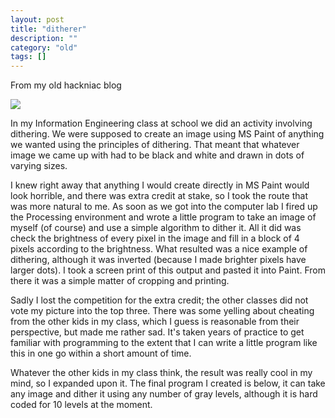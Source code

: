 ```yaml
---
layout: post
title: "ditherer"
description: ""
category: "old"
tags: []
---
```



From my old hackniac blog


![](http://hackniac.com/images/relic/ditherer.png)

In my Information Engineering class at school we did an activity involving dithering. We were supposed to create an image using MS Paint of anything we wanted using the principles of dithering. That meant that whatever image we came up with had to be black and white and drawn in dots of varying sizes.

I knew right away that anything I would create directly in MS Paint would look horrible, and there was extra credit at stake, so I took the route that was more natural to me. As soon as we got into the computer lab I fired up the Processing environment and wrote a little program to take an image of myself (of course) and use a simple algorithm to dither it. All it did was check the brightness of every pixel in the image and fill in a block of 4 pixels according to the brightness. What resulted was a nice example of dithering, although it was inverted (because I made brighter pixels have larger dots). I took a screen print of this output and pasted it into Paint. From there it was a simple matter of cropping and printing.

Sadly I lost the competition for the extra credit; the other classes did not vote my picture into the top three. There was some yelling about cheating from the other kids in my class, which I guess is reasonable from their perspective, but made me rather sad. It's taken years of practice to get familiar with programming to the extent that I can write a little program like this in one go within a short amount of time.

Whatever the other kids in my class think, the result was really cool in my mind, so I expanded upon it. The final program I created is below, it can take any image and dither it using any number of gray levels, although it is hard coded for 10 levels at the moment.
